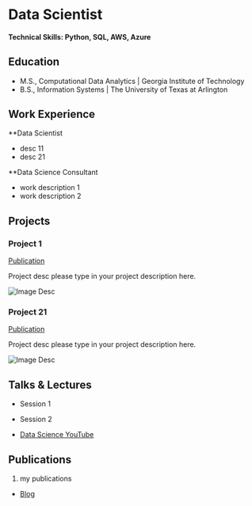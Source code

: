 # Data Scientist

#### Technical Skills: Python, SQL, AWS, Azure


## Education
- M.S., Computational Data Analytics	| Georgia Institute of Technology
- B.S., Information Systems | The University of Texas at Arlington

## Work Experience
**Data Scientist 
- desc 11
- desc 21

**Data Science Consultant 
- work description 1
- work description 2

## Projects
### Project 1
[Publication](url)

Project desc please type in your project description here.

![Image Desc](/imagefolder/1.jpeg)

### Project 21
[Publication](url)

Project desc please type in your project description here.

![Image Desc](/imagefolder/1.jpeg)

## Talks & Lectures
- Session 1
- Session 2

- [Data Science YouTube](url)

## Publications
1. my publications

- [Blog](url)

